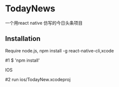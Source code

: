 # TodayNews
一个用react native 仿写的今日头条项目
## Installation
Require node.js, npm install -g react-native-cli,xcode

\#1 $ 'npm install'

IOS

\#2 run ios/TodayNew.xcodeproj
